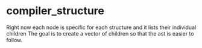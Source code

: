 # compiler_structure
Right now each node is specific for each structure and it lists their individual children
The goal is to create a vector of children so that the ast is easier to follow. 


